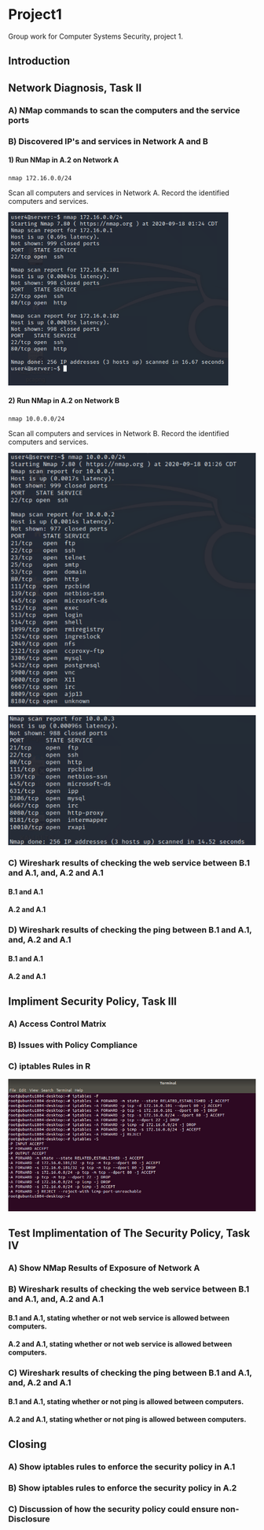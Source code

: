 # Project1
Group work for Computer Systems Security, project 1.

## Introduction

## Network Diagnosis, Task II

### A) NMap commands to scan the computers and the service ports
### B) Discovered IP's and services in Network A and B
#### 1) Run NMap in A.2 on Network A

`nmap 172.16.0.0/24`

Scan all computers and services in Network A. Record the identified computers and services.

![nmap output for task 2 on network A](./images/nmap_A.png)


#### 2) Run NMap in A.2 on Network B

`nmap 10.0.0.0/24`

Scan all computers and services in Network B. Record the identified computers and services.

![nmap output for task 2 on network B](./images/nmap_Bpart1.png)

![nmap output for task 2 on network B part 2](./images/nmap_Bpart2.png)

### C) Wireshark results of checking the web service between B.1 and A.1, and, A.2 and A.1
#### B.1 and A.1
#### A.2 and A.1

### D) Wireshark results of checking the ping between B.1 and A.1, and, A.2 and A.1
#### B.1 and A.1
#### A.2 and A.1

## Impliment Security Policy, Task III
### A) Access Control Matrix
### B) Issues with Policy Compliance 
### C) iptables Rules in R
![iptables rules in R](./images/iptables.png)

## Test Implimentation of The Security Policy, Task IV
### A) Show NMap Results of Exposure of Network A
### B) Wireshark results of checking the web service between B.1 and A.1, and, A.2 and A.1
#### B.1 and A.1, stating whether or not web service is allowed between computers.
#### A.2 and A.1, stating whether or not web service is allowed between computers.
### C) Wireshark results of checking the ping between B.1 and A.1, and, A.2 and A.1
#### B.1 and A.1, stating whether or not ping is allowed between computers.
#### A.2 and A.1, stating whether or not ping is allowed between computers.

## Closing
### A) Show iptables rules to enforce the security policy in A.1
### B) Show iptables rules to enforce the security policy in A.2
### C) Discussion of how the security policy could ensure non-Disclosure
